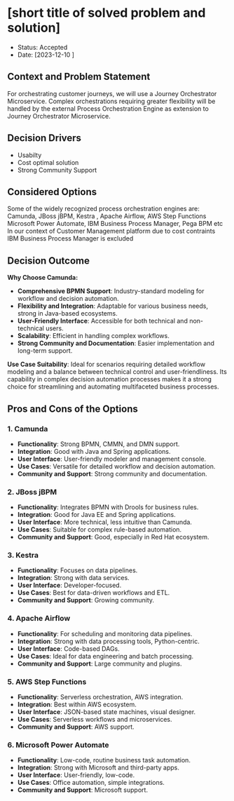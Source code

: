 # [short title of solved problem and solution]

* Status: Accepted 
* Date: [2023-12-10 ]


## Context and Problem Statement

For orchestrating customer journeys, we will use a Journey Orchestrator Microservice. Complex orchestrations requiring greater flexibility will be handled by the external Process Orchestration Engine as extension to Journey Orchestrator Microservice.

## Decision Drivers

* Usabilty 
* Cost optimal solution 
* Strong Community Support 

## Considered Options

Some of the widely recognized process orchestration engines are: Camunda, JBoss jBPM, Kestra , Apache Airflow, AWS Step Functions Microsoft Power Automate, IBM Business Process Manager, Pega BPM etc 
In our context of Customer Management platform due to cost contraints IBM Business Process Manager is excluded


## Decision Outcome

**Why Choose Camunda:**

- **Comprehensive BPMN Support**: Industry-standard modeling for workflow and decision automation.
- **Flexibility and Integration**: Adaptable for various business needs, strong in Java-based ecosystems.
- **User-Friendly Interface**: Accessible for both technical and non-technical users.
- **Scalability**: Efficient in handling complex workflows.
- **Strong Community and Documentation**: Easier implementation and long-term support.

**Use Case Suitability**: Ideal for scenarios requiring detailed workflow modeling and a balance between technical control and user-friendliness. Its capability in complex decision automation processes makes it a strong choice for streamlining and automating multifaceted business processes.

## Pros and Cons of the Options 

### 1. Camunda
- **Functionality**: Strong BPMN, CMMN, and DMN support.
- **Integration**: Good with Java and Spring applications.
- **User Interface**: User-friendly modeler and management console.
- **Use Cases**: Versatile for detailed workflow and decision automation.
- **Community and Support**: Strong community and documentation.

### 2. JBoss jBPM
- **Functionality**: Integrates BPMN with Drools for business rules.
- **Integration**: Good for Java EE and Spring applications.
- **User Interface**: More technical, less intuitive than Camunda.
- **Use Cases**: Suitable for complex rule-based automation.
- **Community and Support**: Good, especially in Red Hat ecosystem.

### 3. Kestra
- **Functionality**: Focuses on data pipelines.
- **Integration**: Strong with data services.
- **User Interface**: Developer-focused.
- **Use Cases**: Best for data-driven workflows and ETL.
- **Community and Support**: Growing community.

### 4. Apache Airflow
- **Functionality**: For scheduling and monitoring data pipelines.
- **Integration**: Strong with data processing tools, Python-centric.
- **User Interface**: Code-based DAGs.
- **Use Cases**: Ideal for data engineering and batch processing.
- **Community and Support**: Large community and plugins.

### 5. AWS Step Functions
- **Functionality**: Serverless orchestration, AWS integration.
- **Integration**: Best within AWS ecosystem.
- **User Interface**: JSON-based state machines, visual designer.
- **Use Cases**: Serverless workflows and microservices.
- **Community and Support**: AWS support.

### 6. Microsoft Power Automate
- **Functionality**: Low-code, routine business task automation.
- **Integration**: Strong with Microsoft and third-party apps.
- **User Interface**: User-friendly, low-code.
- **Use Cases**: Office automation, simple integrations.
- **Community and Support**: Microsoft support.

